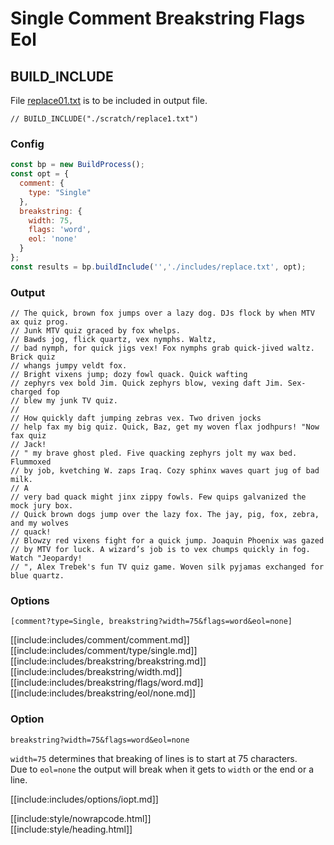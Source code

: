 # Single Comment Breakstring Flags Eol

## BUILD_INCLUDE

File [replace01.txt](replacements/replace01.txt.html) is to be included in output file.

<div class="nowrapcode">

```text
// BUILD_INCLUDE("./scratch/replace1.txt")
```

</div>

### Config

````js
const bp = new BuildProcess();
const opt = {
  comment: {
    type: "Single"
  },
  breakstring: {
    width: 75,
    flags: 'word',
    eol: 'none'
  }
};
const results = bp.buildInclude('','./includes/replace.txt', opt);
````

### Output

```text
// The quick, brown fox jumps over a lazy dog. DJs flock by when MTV ax quiz prog.
// Junk MTV quiz graced by fox whelps.
// Bawds jog, flick quartz, vex nymphs. Waltz,
// bad nymph, for quick jigs vex! Fox nymphs grab quick-jived waltz. Brick quiz
// whangs jumpy veldt fox.
// Bright vixens jump; dozy fowl quack. Quick wafting
// zephyrs vex bold Jim. Quick zephyrs blow, vexing daft Jim. Sex-charged fop
// blew my junk TV quiz.
// 
// How quickly daft jumping zebras vex. Two driven jocks
// help fax my big quiz. Quick, Baz, get my woven flax jodhpurs! "Now fax quiz
// Jack!
// " my brave ghost pled. Five quacking zephyrs jolt my wax bed. Flummoxed
// by job, kvetching W. zaps Iraq. Cozy sphinx waves quart jug of bad milk.
// A
// very bad quack might jinx zippy fowls. Few quips galvanized the mock jury box.
// Quick brown dogs jump over the lazy fox. The jay, pig, fox, zebra, and my wolves
// quack!
// Blowzy red vixens fight for a quick jump. Joaquin Phoenix was gazed
// by MTV for luck. A wizard’s job is to vex chumps quickly in fog. Watch "Jeopardy!
// ", Alex Trebek's fun TV quiz game. Woven silk pyjamas exchanged for blue quartz.
```

### Options

`[comment?type=Single, breakstring?width=75&flags=word&eol=none]`

[[include:includes/comment/comment.md]]
[[include:includes/comment/type/single.md]]
[[include:includes/breakstring/breakstring.md]]
[[include:includes/breakstring/width.md]]
[[include:includes/breakstring/flags/word.md]]
[[include:includes/breakstring/eol/none.md]]

### Option

`breakstring?width=75&flags=word&eol=none`

`width=75` determines that breaking of lines is to start at 75 characters.  
Due to `eol=none` the output will break when it gets to `width` or the end or a line.

[[include:includes/options/iopt.md]]

[[include:style/nowrapcode.html]]  
[[include:style/heading.html]]